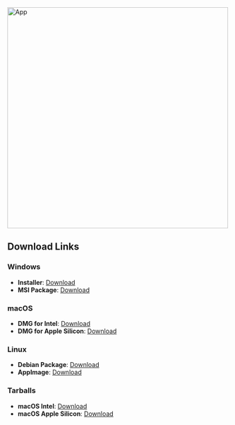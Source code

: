 <img src="https://github.com/altunenes/gevende/assets/54986652/700ee080-c6d5-416c-8420-6f454867f84d" alt="App" width="500"/>


## Download Links

### Windows
- **Installer**: [Download](https://github.com/altunenes/gevende/releases/download/app-v1.0.0/gevende_0.0.0_x64-setup.exe)
- **MSI Package**: [Download](https://github.com/altunenes/gevende/releases/download/app-v1.0.0/gevende_0.0.0_x64_en-US.msi)

### macOS
- **DMG for Intel**: [Download](https://github.com/altunenes/gevende/releases/download/app-v1.0.0/gevende_0.0.0_x64.dmg)
- **DMG for Apple Silicon**: [Download](https://github.com/altunenes/gevende/releases/download/app-v1.0.0/gevende_0.0.0_aarch64.dmg)

### Linux
- **Debian Package**: [Download](https://github.com/altunenes/gevende/releases/download/app-v1.0.0/gevende_0.0.0_amd64.deb)
- **AppImage**: [Download](https://github.com/altunenes/gevende/releases/download/app-v1.0.0/gevende_0.0.0_amd64.AppImage)

### Tarballs
- **macOS Intel**: [Download](https://github.com/altunenes/gevende/releases/download/app-v1.0.0/gevende_x64.app.tar.gz)
- **macOS Apple Silicon**: [Download](https://github.com/altunenes/gevende/releases/download/app-v1.0.0/gevende_aarch64.app.tar.gz)
